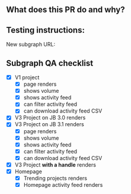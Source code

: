 ## What does this PR do and why?

## Testing instructions:

New subgraph URL: <INSERT>

## Subgraph QA checklist

- [x] V1 project 
   - [x] page renders
   - [x] shows volume
   - [x] shows activity feed
   - [x] can filter activity feed
   - [x] can download activity feed CSV 
- [x] V3 Project on JB 3.0 renders
- [x] V3 Project on JB 3.1 renders
   - [x] page renders
   - [x] shows volume
   - [x] shows activity feed
   - [x] can filter activity feed
   - [x] can download activity feed CSV 
- [x] V3 Project **with a handle** renders
- [x] Homepage 
   - [x] Trending projects renders
   - [x] Homepage activity feed renders
